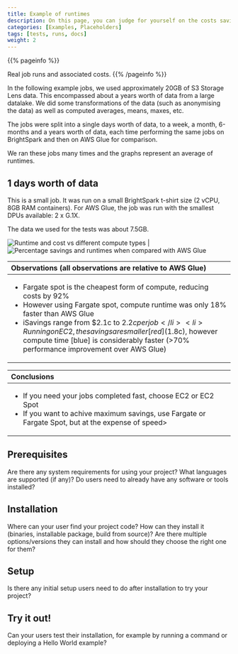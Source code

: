 ```yaml
---
title: Example of runtimes
description: On this page, you can judge for yourself on the costs savings and performance improvements 
categories: [Examples, Placeholders]
tags: [tests, runs, docs]
weight: 2
---
```


{{% pageinfo %}}

Real job runs and associated costs.
{{% /pageinfo %}}

In the following example jobs, we used approximately 20GB of S3 Storage Lens data. This encompassed about a years worth of data from a large datalake. We did some transformations of the data (such as anonymising the data) as well as computed averages, means, maxes, etc. 

The jobs were split into a single days worth of data, to a week, a month, 6-months and a years worth of data, each time performing the same jobs on BrightSpark and then on AWS Glue for comparison.

We ran these jobs many times and the graphs represent an average of runtimes.

## 1 days worth of data

This is a small job. It was run on a small BrightSpark t-shirt size (2 vCPU, 8GB RAM containers). For AWS Glue, the job was run with the smallest DPUs available: 2 x G.1X.

The data we used for the tests was about 7.5GB.

![Runtime and cost vs different compute types](/brightspark_for_leaders/run-times/storage-lens-1day-1.png) |![Percentage savings and runtimes when compared with AWS Glue](/brightspark_for_leaders/run-times/storage-lens-1day-2.png) 

| Observations (all observations are relative to AWS Glue) |
| :--- |
| <ul> <li>Fargate spot is the cheapest form of compute, reducing costs by 92%</li><li>However using Fargate spot, compute runtime was only 18% faster than AWS Glue</li><li>iSavings range from $2.1c to $2.2c per job</li><li>Running on EC2, the savings are smaller [red] ($1.8c), however compute time [blue] is considerably faster (>70% performance improvement over AWS Glue)</li></ul> |

| Conclusions |
| :--- |
| <ul><li>If you need your jobs completed fast, choose EC2 or EC2 Spot</li><li>If you want to achive maximum savings, use Fargate or Fargate Spot, but at the expense of speed></li></ul> |

## Prerequisites

Are there any system requirements for using your project? What languages are supported (if any)? Do users need to already have any software or tools installed?

## Installation

Where can your user find your project code? How can they install it (binaries, installable package, build from source)? Are there multiple options/versions they can install and how should they choose the right one for them?

## Setup

Is there any initial setup users need to do after installation to try your project?

## Try it out!

Can your users test their installation, for example by running a command or deploying a Hello World example?
